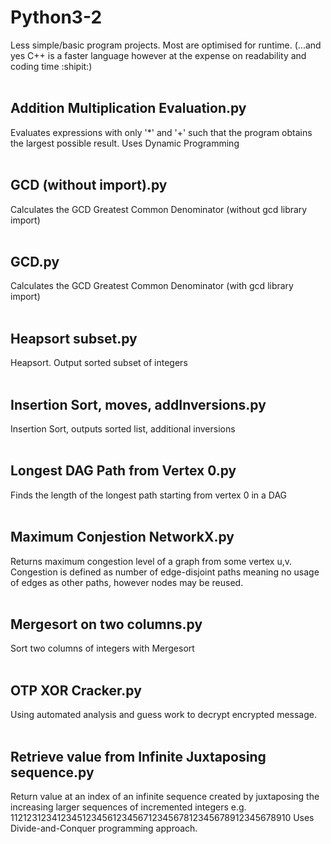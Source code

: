 # Python3-2
Less simple/basic program projects. Most are optimised for runtime. 
(...and yes C++ is a faster language however at the expense on readability and coding time :shipit:) <br /><br />
## Addition Multiplication Evaluation.py
Evaluates expressions with only '*' and '+' such that the program obtains the largest possible result.
Uses Dynamic Programming <br /><br />
## GCD (without import).py
Calculates the GCD Greatest Common Denominator (without gcd library import) <br /><br />
## GCD.py
Calculates the GCD Greatest Common Denominator (with gcd library import) <br /><br />
## Heapsort subset.py
Heapsort. Output sorted subset of integers <br /><br />
## Insertion Sort, moves, addInversions.py
Insertion Sort, outputs sorted list, additional inversions <br /><br />
## Longest DAG Path from Vertex 0.py
Finds the length of the longest path starting from vertex 0 in a DAG <br /><br />
## Maximum Conjestion NetworkX.py
Returns maximum congestion level of a graph from some vertex u,v.
Congestion is defined as number of edge-disjoint paths meaning 
no usage of edges as other paths, however nodes may be reused. <br /><br />
## Mergesort on two columns.py
Sort two columns of integers with Mergesort <br /><br />
## OTP XOR Cracker.py
Using automated analysis and guess work to decrypt encrypted message. <br /><br />
## Retrieve value from Infinite Juxtaposing sequence.py
Return value at an index of an infinite sequence created by 
juxtaposing the increasing larger sequences of incremented integers
e.g. 11212312341234512345612345671234567812345678912345678910
Uses Divide-and-Conquer programming approach.
